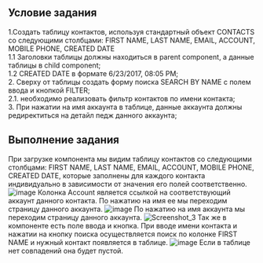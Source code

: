 ## Условие задания
1.Создать таблицу контактов, используя стандартный объект CONTACTS со следующими столбцами: FIRST NAME, LAST NAME, EMAIL, ACCOUNT, MOBILE PHONE, CREATED DATE    
1.1	Заголовки таблицы должны находиться в parent component, а данные таблицы в child component;    
1.2 CREATED DATE в формате 6/23/2017, 08:05 PM;    
2.	Сверху от таблицы создать форму поиска SEARCH BY NAME с полем ввода и кнопкой FILTER;    
2.1.	необходимо реализовать фильтр контактов по имени контакта;    
3.	При нажатии на имя аккаунта в таблице, данные аккаунта должны редиректиться на детайл педж данного аккаунта;

## Выполнение задания
  При загрузке компонента мы видим таблицу контактов со следующими столбцами: FIRST NAME, LAST NAME, EMAIL, ACCOUNT, MOBILE PHONE, CREATED DATE, которые заполнены для каждого контакта индивидуально в зависимости от значения его полей соответственно.
![image](https://user-images.githubusercontent.com/84872903/137088125-6fba4bd8-bcad-4c6b-b0c9-8b6d3d91fbe3.png)
Колонка Account является ссылкой на соответствующий аккаунт данного контакта. По нажатию на имя ее мы переходим страницу данного аккаунта.
![image](https://user-images.githubusercontent.com/84872903/137088288-a9db83e2-0750-4866-bce6-a91d68dc92f7.png)
По нажатию на имя аккаунта мы переходим страницу данного аккаунта.
![Screenshot_3](https://user-images.githubusercontent.com/84872903/136928405-3ef2b830-fb83-4297-8aad-47b8cd41f9c4.png)
Так же в компоненте есть поле ввода и кнопка. При вводе имени контакта и нажатии на кнопку поиска осуществляется поиск по колонке FIRST NAME и нужный контакт появляется в таблице. ![image](https://user-images.githubusercontent.com/84872903/137088525-c0d51650-9022-4192-8417-6df012308747.png)
Если в таблице нет совпадений она будет пустой.
